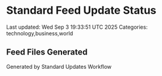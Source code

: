 # Standard Feed Update Status
Last updated: Wed Sep  3 19:33:51 UTC 2025
Categories: technology,business,world

## Feed Files Generated

Generated by Standard Updates Workflow
